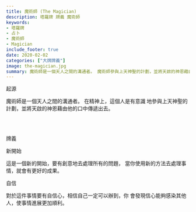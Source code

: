 ```yaml
---
title: 魔術師 (The Magician)
description: 塔羅牌 牌義 魔術師
keywords:
- 塔羅牌
- 占卜
- 魔術師
- Magician
include_footer: true
date: 2020-02-02
categories: ["大牌牌義"]
image: the-magician.jpg
summary: 魔術師是一個天人之間的溝通者。 魔術師參與上天神聖的計劃，並將天啟的神恩藉由他的口中傳遞出去。
---
```


<p class="title is-3">起源</p>
<p class="subtitle is-6">
魔術師是一個天人之間的溝通者。 
在精神上，這個人是有意識 地參與上天神聖的計劃，並將天啟的神恩藉由他的口中傳遞出去。
</p>

<br/><br/>
<p class="title is-3">牌義</p>
<p class="subtitle is-4">新開始</p>
<p class="subtitle is-6">這是一個新的開始，要有創意地去處理所有的問題， 當你使用新的方法去處理事情，就會有更好的成果。</p>
<p class="subtitle is-4">自信</p>
<p class="subtitle is-6">對於這件事情要有自信心，相信自己一定可以辦到，你 會發現信心能夠感染其他人，使事情進展更加順利。</p>
